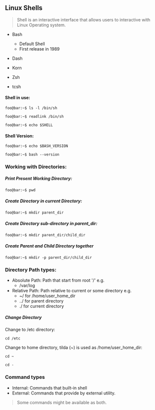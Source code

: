 ## Linux Shells
> Shell is an interactive interface that allows users to interactive with Linux Operating system. 
- Bash
	- Default Shell
	- First release in 1989
 
- Dash
- Korn
- Zsh
- tcsh
#### Shell in use: 

```
foo@bar:~$ ls -l /bin/sh 
```

``` 
foo@bar:~$ readlink /bin/sh  
```

``` 
foo@bar:~$ echo $SHELL 
```

#### Shell Version:
``` 
foo@bar:~$ echo $BASH_VERSION 
```

```
foo@bar:~$ bash --version 
```
### Working with Directories:

##### Print Present Working Directory: 
```
foo@bar:~$ pwd
```

##### Create Directory in current Directory:
```
foo@bar:~$ mkdir parent_dir
```

##### Create Directory sub-directory in parent_dir:
```
foo@bar:~$ mkdir parent_dir/child_dir
```

##### Create Parent and Child Directory together 
```
foo@bar:~$ mkdir -p parent_dir/child_dir
```
### Directory Path types:
- Absolute Path: Path that start from root '/' e.g.
  - /var/log
- Relative Path: Path relative to current or some directory e.g.
  - ~/ for /home/user_home_dir
  - ../ for parent directory
  - ./ for current directory
  
##### Change Directory 
Change to /etc directory: 
``` 
cd /etc 
``` 
Change to home directory, tilda (~) is used as /home/user_home_dir: 
``` 
cd ~ 
```
```
cd -
```
### Command types
- Internal: Commands that built-in shell
- External: Commands that provide by external utility.
> Some commands might be available as both.


